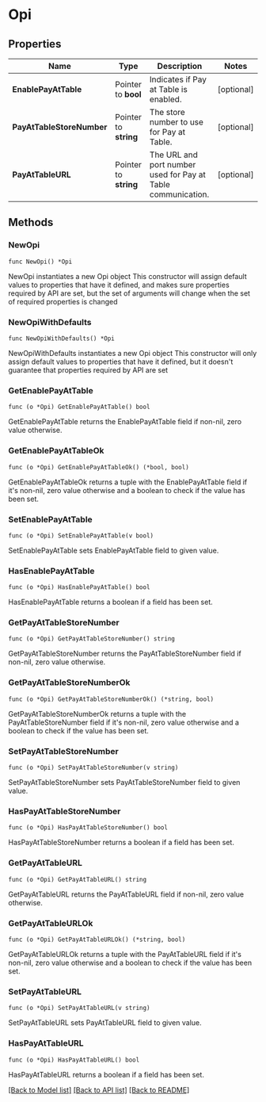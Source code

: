 # Opi

## Properties

Name | Type | Description | Notes
------------ | ------------- | ------------- | -------------
**EnablePayAtTable** | Pointer to **bool** | Indicates if Pay at Table is enabled. | [optional] 
**PayAtTableStoreNumber** | Pointer to **string** | The store number to use for Pay at Table. | [optional] 
**PayAtTableURL** | Pointer to **string** | The URL and port number used for Pay at Table communication. | [optional] 

## Methods

### NewOpi

`func NewOpi() *Opi`

NewOpi instantiates a new Opi object
This constructor will assign default values to properties that have it defined,
and makes sure properties required by API are set, but the set of arguments
will change when the set of required properties is changed

### NewOpiWithDefaults

`func NewOpiWithDefaults() *Opi`

NewOpiWithDefaults instantiates a new Opi object
This constructor will only assign default values to properties that have it defined,
but it doesn't guarantee that properties required by API are set

### GetEnablePayAtTable

`func (o *Opi) GetEnablePayAtTable() bool`

GetEnablePayAtTable returns the EnablePayAtTable field if non-nil, zero value otherwise.

### GetEnablePayAtTableOk

`func (o *Opi) GetEnablePayAtTableOk() (*bool, bool)`

GetEnablePayAtTableOk returns a tuple with the EnablePayAtTable field if it's non-nil, zero value otherwise
and a boolean to check if the value has been set.

### SetEnablePayAtTable

`func (o *Opi) SetEnablePayAtTable(v bool)`

SetEnablePayAtTable sets EnablePayAtTable field to given value.

### HasEnablePayAtTable

`func (o *Opi) HasEnablePayAtTable() bool`

HasEnablePayAtTable returns a boolean if a field has been set.

### GetPayAtTableStoreNumber

`func (o *Opi) GetPayAtTableStoreNumber() string`

GetPayAtTableStoreNumber returns the PayAtTableStoreNumber field if non-nil, zero value otherwise.

### GetPayAtTableStoreNumberOk

`func (o *Opi) GetPayAtTableStoreNumberOk() (*string, bool)`

GetPayAtTableStoreNumberOk returns a tuple with the PayAtTableStoreNumber field if it's non-nil, zero value otherwise
and a boolean to check if the value has been set.

### SetPayAtTableStoreNumber

`func (o *Opi) SetPayAtTableStoreNumber(v string)`

SetPayAtTableStoreNumber sets PayAtTableStoreNumber field to given value.

### HasPayAtTableStoreNumber

`func (o *Opi) HasPayAtTableStoreNumber() bool`

HasPayAtTableStoreNumber returns a boolean if a field has been set.

### GetPayAtTableURL

`func (o *Opi) GetPayAtTableURL() string`

GetPayAtTableURL returns the PayAtTableURL field if non-nil, zero value otherwise.

### GetPayAtTableURLOk

`func (o *Opi) GetPayAtTableURLOk() (*string, bool)`

GetPayAtTableURLOk returns a tuple with the PayAtTableURL field if it's non-nil, zero value otherwise
and a boolean to check if the value has been set.

### SetPayAtTableURL

`func (o *Opi) SetPayAtTableURL(v string)`

SetPayAtTableURL sets PayAtTableURL field to given value.

### HasPayAtTableURL

`func (o *Opi) HasPayAtTableURL() bool`

HasPayAtTableURL returns a boolean if a field has been set.


[[Back to Model list]](../README.md#documentation-for-models) [[Back to API list]](../README.md#documentation-for-api-endpoints) [[Back to README]](../README.md)


